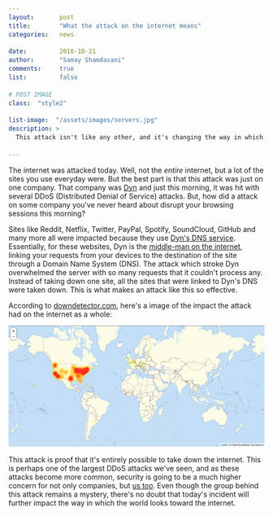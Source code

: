 ```yaml
---
layout:       post
title:        "What the attack on the internet means"
categories:   news

date:         2016-10-21
author:       "Samay Shamdasani"
comments:     true
list:		  false

# POST IMAGE
class:  "style2"                         

list-image:  "/assets/images/servers.jpg"       
description: >                                 
  This attack isn't like any other, and it's changing the way in which the world looks toward the internet. 

---
```

The internet was attacked today. Well, not the <i>entire</i> internet, but a lot of the sites you use everyday were. 
But the best part is that this attack was just on one company. That company was [Dyn](https://dyn.com) and just this morning, it was hit with several DDoS (Distributed Denial of Service) attacks. But, how did a attack on some company you've never heard about disrupt your browsing sessions this morning?

Sites like Reddit, Netflix, Twitter, PayPal, Spotify, SoundCloud, GitHub and many more all were impacted because they use [Dyn's DNS service](http://dyn.com/products/). Essentially, for these websites, Dyn is the [middle-man on the internet](https://siimplytech.com/2016/10/02/how-the-internet-works-copy.html), linking your requests from your devices to the destination of the site through a Domain Name System (DNS). The attack which stroke Dyn overwhelmed the server with so many requests that it couldn't process any. Instead of taking down one site, all the sites that were linked to Dyn's DNS were taken down. This is what makes an attack like this so effective. 

According to [downdetector.com](http://downdetector.com/status/level3/map/), here's a image of the impact the attack had on the internet as a whole:

<img src = "/assets/images/map.png">

This attack is proof that it's entirely possible to take down the internet. This is perhaps one of the largest DDoS attacks we've seen, and as these attacks become more common, security is going to be a much higher concern for not only companies, but [us too](https://siimplytech.com/privacy/2016/08/25/privacy.html). Even though the group behind this attack remains a mystery, there's no doubt that today's incident will further impact the way in which the world looks toward the internet. 















